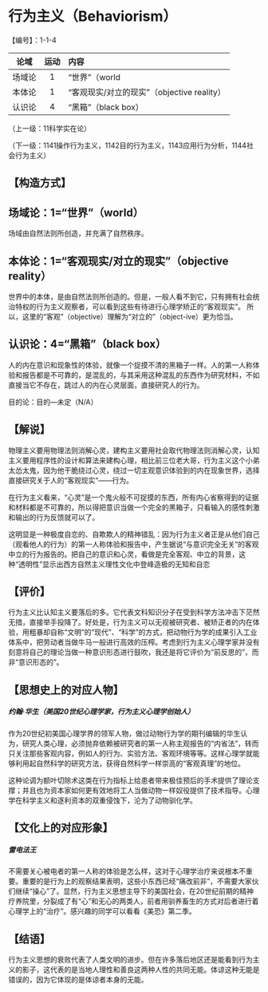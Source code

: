 # 行为主义（Behaviorism）
【编号】：1-1-4

| 论域 | 运动           | 内容 |
|:----:|:----------------:|:-----|
| 场域论   |1 |  “世界”（world  |
| 本体论   |1 |  “客观现实/对立的现实”（objective reality）  |
| 认识论   |4 | “黑箱”（black box）   |

（上一级：11科学实在论）

（下一级：1141操作行为主义，1142目的行为主义，1143应用行为分析，1144社会行为主义）

## 【构造方式】
## 场域论：1=“世界”（world）
场域由自然法则所创造，并充满了自然秩序。

## 本体论：1=“客观现实/对立的现实”（objective reality）

世界中的本体，是由自然法则所创造的。但是，一般人看不到它，只有拥有社会统治特权的行为主义观察者，可以看到这些有待进行心理学矫正的“客观现实”。
所以，这里的“客观”（objective）理解为“对立的”（object-ive）更为恰当。
## 认识论：4=“黑箱”（black box）
人的内在意识和现象性的体验，就像一个捉摸不清的黑箱子一样。人的第一人称体验和报告都是不可靠的，是混乱的，与其采用这种混乱的东西作为研究材料，不如直接当它不存在，跳过人的内在心灵层面，直接研究人的行为。

目的论：目的—未定（N/A）

## 【解说】
物理主义要用物理法则消解心灵，建构主义要用社会取代物理法则消解心灵，认知主义要用程序性的设计和算法来建构心理，相比前三位老大哥，行为主义这个小弟太怂太鬼，因为他干脆绕过心灵，绕过一切主观意识体验到的内在现象世界，选择直接研究关于人的“客观现实”——行为。

在行为主义看来，“心灵”是一个鬼火般不可捉摸的东西，所有内心省察得到的证据和材料都是不可靠的，所以得把意识当做一个完全的黑箱子，只看输入的感性刺激和输出的行为反馈就可以了。

这明显是一种极度自恋的、自欺欺人的精神错乱：因为行为主义者正是从他们自己（观看他人的行为）的第一人称体验和报告中，产生据说“与意识完全无关”的客观中立的行为报告的。把自己的意识和心灵，看做是完全客观、中立的背景，这种“透明性”显示出西方自然主义理性文化中登峰造极的无知和自恋

## 【评价】
行为主义比认知主义要落后的多。它代表文科知识分子在受到科学方法冲击下茫然无措，直接举手投降了。好处是，行为主义可以无视被研究者、被矫正者的内在体验，用粗暴却自称“文明”的“现代”、“科学”的方式，把动物行为学的成果引入工业体系中，把劳动者当做牛马一般进行高效的压榨。考虑到行为主义心理学家并没有刻意将自己的理论当做一种意识形态进行鼓吹，我还是将它评价为“前反思的”，而非“意识形态的”。

## 【思想史上的对应人物】
##### 约翰·华生（美国20世纪心理学家，行为主义心理学创始人）

作为20世纪初美国心理学界的领军人物，做过动物行为学的期刊编辑的华生认为，研究人类心理，必须抛弃依赖被研究者的第一人称主观报告的“内省法”，转而只关注那些客观内容，例如人的行为、实验方法、客观环境等等。这样心理学就能够利用起自然科学的研究方法，获得自然科学一样崇高的“客观真理”的地位。

这种论调为额叶切除术这类在行为指标上给患者带来极佳预后的手术提供了理论支撑；并且也为资本家如何更有效地将工人当做动物一样奴役提供了技术指导。心理学在科学主义和逐利资本的双重侵蚀下，沦为了动物驯化学。
## 【文化上的对应形象】
##### 雷电法王

不需要关心被电者的第一人称的体验是怎么样，这对于心理学治疗来说根本不重要。重要的是行为上的观察结果表明，这些小东西已经“痛改前非”，不需要大家伙们继续“操心”了。显然，行为主义思想主导下的美国社会，在20世纪前期的精神疗养院里，分裂成了有“心”和无心的两类人，前者用驯养畜生的方式对后者进行着心理学上的“治疗”。感兴趣的同学可以看看《美恐》第二季。


## 【结语】
行为主义思想的衰败代表了人类文明的进步。但在许多落后地区还是能看到行为主义的影子，这代表的是当地人理性和善良这两种人性的共同无能。体谅这种无能是错误的，因为它体现的是体谅者本身的无能。
